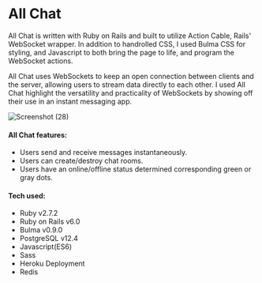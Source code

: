 <h1>All Chat</h1>

<p>
  All Chat is written with Ruby on Rails and built to utilize Action Cable, Rails' WebSocket wrapper. 
  In addition to handrolled CSS, I used Bulma CSS for styling, and Javascript
  to both bring the page to life, and program the WebSocket actions.
</p>
<p>
  All Chat uses WebSockets to keep an open connection between clients and the server, allowing users
  to stream data directly to each other. I used All Chat highlight the versatility and 
  practicality of WebSockets by showing off their use in an instant messaging app.
</p>


![Screenshot (28)](https://user-images.githubusercontent.com/68115763/107289901-b192db00-6a33-11eb-8f31-12929f1faf5c.png)


<h4>All Chat features:</h4>
<ul>
  <li>Users send and receive messages instantaneously.</li>
  <li>Users can create/destroy chat rooms.</li>
  <li>Users have an online/offline status determined corresponding green or gray dots.</li>
  <liOffline/Online status updates in real time thanks to a WebSocket channel</li>
</ul>


<h4>Tech used:</h4>
<ul>
  <li>Ruby v2.7.2</li>
  <li>Ruby on Rails v6.0</li>
  <li>Bulma v0.9.0</li>
  <li>PostgreSQL v12.4</li>
  <li>Javascript(ES6)</li>
  <li>Sass</li>
  <li>Heroku Deployment</li>
  <li>Redis</li>
</ul>
